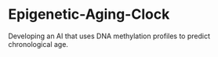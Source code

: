 # Epigenetic-Aging-Clock
Developing an AI that uses DNA methylation profiles to predict chronological age.
